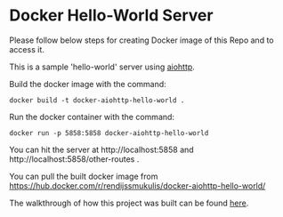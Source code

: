 # Docker Hello-World Server

Please follow below steps for creating Docker image of this Repo and to access it.

This is a sample 'hello-world' server using [aiohttp](aiohttp.readthedocs.io).

Build the docker image with the command:

```
docker build -t docker-aiohttp-hello-world .
```

Run the docker container with the command:

```
docker run -p 5858:5858 docker-aiohttp-hello-world
```

You can hit the server at http://localhost:5858 and http://localhost:5858/other-routes .  

You can pull the built docker image from https://hub.docker.com/r/rendijssmukulis/docker-aiohttp-hello-world/

The walkthrough of how this project was built can be found [here](http://codevoid.io/building-a-hello-world-docker-image-for-a-python-service.html).

